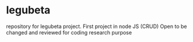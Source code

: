 # legubeta
repository for legubeta project. First project in node JS (CRUD)
Open to be changed and reviewed for coding research purpose

